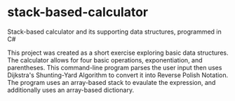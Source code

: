 # stack-based-calculator
Stack-based calculator and its supporting data structures, programmed in C#

This project was created as a short exercise exploring basic data structures. The calculator allows for four basic operations, exponentiation, and parentheses. This command-line program parses the user input then uses Dijkstra's Shunting-Yard Algorithm to convert it into Reverse Polish Notation. The program uses an array-based stack to evaulate the expression, and additionally uses an array-based dictionary.
